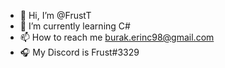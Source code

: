- 👋 Hi, I’m @FrustT
- 🌱 I’m currently learning C# 
- 📫 How to reach me burak.erinc98@gmail.com
- 🎧 My Discord is Frust#3329

<!---
FrustT/FrustT is a ✨ special ✨ repository because its `README.md` (this file) appears on your GitHub profile.
You can click the Preview link to take a look at your changes.
--->
